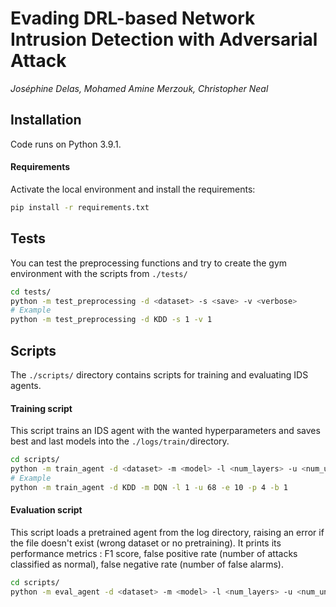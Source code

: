 # Evading DRL-based Network Intrusion Detection with Adversarial Attack

*Joséphine Delas, Mohamed Amine Merzouk, Christopher Neal*

## Installation

Code runs on Python 3.9.1.

#### Requirements 

Activate the local environment and install the requirements:

```sh
pip install -r requirements.txt
```

## Tests

You can test the preprocessing functions and try to create the gym environment with the scripts from `./tests/`

```sh
cd tests/
python -m test_preprocessing -d <dataset> -s <save> -v <verbose>
# Example
python -m test_preprocessing -d KDD -s 1 -v 1 
```

## Scripts

The `./scripts/` directory contains scripts for training and evaluating IDS agents. 

#### Training script

This script trains an IDS agent with the wanted hyperparameters and saves best and last models into the `./logs/train/`directory.

```sh
cd scripts/
python -m train_agent -d <dataset> -m <model> -l <num_layers> -u <num_units> -e <num_epoch> -p <nb_proc> -b <binary>
# Example
python -m train_agent -d KDD -m DQN -l 1 -u 68 -e 10 -p 4 -b 1
```

#### Evaluation script

This script loads a pretrained agent from the log directory, raising an error if the file doesn't exist (wrong dataset or no pretraining). It prints its performance metrics : F1 score, false positive rate (number of attacks classified as normal), false negative rate (number of false alarms).

```sh
cd scripts/
python -m eval_agent -d <dataset> -m <model> -l <num_layers> -u <num_units> -b <binary>
```
